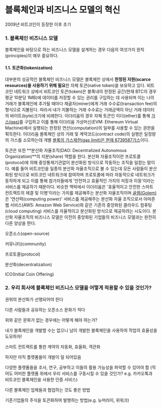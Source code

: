 # 블록체인과 비즈니스 모델의 혁신

2009년 비트코인이 등장한 이후 초기

### 1. 블록체인 비즈니스 모델

블록체인을 바탕으로 하는 비즈니스 모델을 설계하는 경우 다음의 여섯가지 원칙\(principles\)이 매우 중요하다.

#### 1.1. 토큰화\(tokenization\)

대부분의 성공적인 블록체인 비즈니스 모델은 블록체인 상에서 **한정된 자원\(scarce resources\)을 사용하기 위해 필요**한 자체 토큰\(native token\)을 보유하고 있다. 비트코인 네트워크 상에서 비트코인 토큰\(token\)은 블록내의 한정된 공간\(현재 BTC의 경우 평균 10분당 1MB\)에 데이터를 저장할 수 있는 권리를 구입하는 데 사용되며 이는 나의 거래가 블록체인에 추가될 때마다 채굴자\(miner\)에게 거래 수수료\(transaction fee\)의 형식으로 지불된다. 따라서 내가 지불하는 거래 수수료는 거래금액이 아닌 거래 데이터의 바이트\(byte\)크기에 비례한다. 이더리움의 경우 자체 토큰인 이더\(ether\)를 통해 [가스\(gas\)](https://media.consensys.net/ethereum-gas-fuel-and-fees-3333e17fe1dc)를 구입하고 이를 통해 이더리움 가상머신\(EVM: Ethereum Virtual Machine\)에서 실행되는 한정된 연산\(computation\)의 일부를 사용할 수 있는 권한을 획득한다. 이더리움 블록체인 상의 거래 및 계약코드\(contract code\)의 실행은 일정량의 가스를 소모하는데 개별 [블록의 가스제한\(gas limit\)은 현재 6739587가스](https://ethstats.net/)이다.

토큰은 또한 **분산화 자율조직\(DAO: Decentralized Autonomous Organization\)**의 지분\(share\) 역할을 한다. 분산화 자율조직이란 프로토콜\(protocol\)에 의해 중앙통제기관없이 분산화된 방식으로 작동하는 조직을 일컫는 말이다. 예를 들어 비트코인을 일종의 분산화 자율조직으로 볼 수 있는데 모든 사람들이 분산화된 방식으로 비트코인 네트워크에 참여하며 프로토콜에 따라 자동적으로 네트워크가 동작하게 되고 이를 통해 참가자들에게 '안전하고 효율적인 가치의 저장과 이동'이라는 서비스를 제공하기 때문이다. 비슷한 맥락에서 이더리움은 '효율적이고 안전한 스마트 컨트랙트의 체결 및 이행'이라는 가치를 제공해주는 분산화 자율조직이며 [골렘\(Golem\)](https://golem.network/)은 '연산력\(computing power\)' 서비스를 제공해주는 분산화 자율 조직으로서 아마존 웹 서비스\(AWS: Amazon Web Service\)와 같은 기존의 중앙화된 클라우드 컴퓨팅\(cloud computing\) 서비스를 자율적이고 분산화된 방식으로 제공하려는 시도이다. 분산화 자율조직의 비즈니스 모델은 이전의 중앙화된 기업들의 비즈니스 모델과는 완전히 다른 양상을 띈다. 

오픈소스\(open-source\)

커뮤니티\(community\)

프로토콜\(protocol\)

분산화\(decentralization\)

ICO\(Initial Coin Offering\)

### 2. 우리 회사에 블록체인 비즈니스 모델을 어떻게 적용할 수 있을 것인가?

권위의 분산화가 선행되어야 한다

다른 사람들과 공유하는 오픈소스 문화가 적다

위와 같은 문화가 없는 경우에는 어떻게 해야 하는가?

내가 블록체인을 개발할 수는 없으니 남이 개발한 블록체인을 사용하여 작업의 효율성을 도모하자!

스마트 컨트랙트를 통한 계약의 자동화, 효율화, 객관화

하지만 아직 플랫폼들이 개발이 덜 되어있음

다양한 플랫폼들을 조사, 연구, 공부하고 이들의 활용 가능성을 파악할 수 있어야 함 \(적어도 어떠한 플랫폼 위에서 우리 서비스를 구동시킬 수 있을 것인가? e.g. 카카오톡과 비트코인 블록체인을 사용한 인증 서비스\)

다른 블록체인 업체들과 협업하는 것도 좋은 방법

기존기업들의 주식을 토큰화하여 발행하는 방법\(e.g. 뉴머라이, 위워크\)

